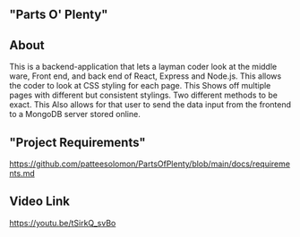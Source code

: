 "Parts O' Plenty"
---
About
-
This is a backend-application that lets a layman coder look at the middle ware, Front end, and back end of React, Express and Node.js. 
This allows the coder to look at CSS styling for each page.
This Shows off multiple pages with different but consistent stylings. Two different methods to be exact.
This Also allows for that user to send the data input from the frontend to a MongoDB server stored online.

"Project Requirements"
--
https://github.com/patteesolomon/PartsOfPlenty/blob/main/docs/requirements.md

Video Link
--
https://youtu.be/tSirkQ_svBo

